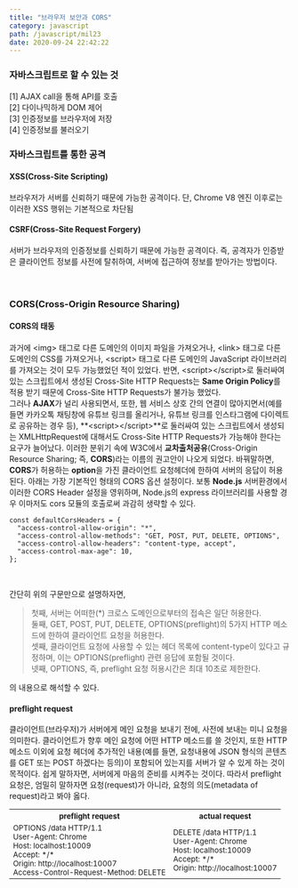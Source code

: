 ```yaml
---
title: "브라우저 보안과 CORS"
category: javascript
path: /javascript/mil23
date: 2020-09-24 22:42:22
---
```


### 자바스크립트로 할 수 있는 것

[1] AJAX call을 통해 API를 호출  
[2] 다이나믹하게 DOM 제어  
[3] 인증정보를 브라우저에 저장  
[4] 인증정보를 불러오기

### 자바스크립트를 통한 공격

#### XSS(Cross-Site Scripting)

브라우저가 서버를 신뢰하기 때문에 가능한 공격이다. 단, Chrome V8 엔진 이후로는 이러한 XSS 행위는 기본적으로 차단됨

#### CSRF(Cross-Site Request Forgery)

서버가 브라우저의 인증정보를 신뢰하기 때문에 가능한 공격이다. 즉, 공격자가 인증받은 클라이언트 정보를 사전에 탈취하여, 서버에 접근하여 정보를 받아가는 방법이다.
<br>
<br>
<br>

### CORS(Cross-Origin Resource Sharing)

#### CORS의 태동

과거에 \<img> 태그로 다른 도메인의 이미지 파일을 가져오거나, \<link> 태그로 다른 도메인의 CSS를 가져오거나, \<script> 태그로 다른 도메인의 JavaScript 라이브러리를 가져오는 것이 모두 가능했었던 적이 있었다. 반면, \<script>\</script>로 둘러싸여 있는 스크립트에서 생성된 Cross-Site HTTP Requests는 **Same Origin Policy**를 적용 받기 때문에 Cross-Site HTTP Requests가 불가능 했었다.  
그러나 **AJAX**가 널리 사용되면서, 또한, 웹 서비스 상호 간의 연결이 많아지면서(예를 들면 카카오톡 채팅창에 유튜브 링크를 올리거나, 유튜브 링크를 인스타그램에 다이렉트로 공유하는 경우 등), **\<script>\</script>**로 둘러싸여 있는 스크립트에서 생성되는 XMLHttpRequest에 대해서도 Cross-Site HTTP Requests가 가능해야 한다는 요구가 늘어났다. 이러한 분위기 속에 W3C에서 **교차출처공유**(Cross-Origin Resource Sharing; 즉, **CORS**)라는 이름의 권고안이 나오게 되었다. 바꿔말하면, **CORS**가 허용하는 **option**을 가진 클라이언트 요청헤더에 한하여 서버의 응답이 허용된다. 아래는 가장 기본적인 형태의 CORS 옵션 설정이다. 보통 **Node.js** 서버환경에서 이러한 CORS Header 설정을 영위하며, Node.js의 express 라이브러리를 사용할 경우 이마저도 cors 모듈의 호출로써 과감히 생략할 수 있다.

```jsx{numberLines: true}
const defaultCorsHeaders = {
  "access-control-allow-origin": "*",
  "access-control-allow-methods": "GET, POST, PUT, DELETE, OPTIONS",
  "access-control-allow-headers": "content-type, accept",
  "access-control-max-age": 10,
};
```

<br>

간단히 위의 구문만으로 설명하자면,

> 첫째, 서버는 어떠한(\*) 크로스 도메인으로부터의 접속은 일단 허용한다.  
> 둘째, GET, POST, PUT, DELETE, OPTIONS(preflight)의 5가지 HTTP 메소드에 한하여 클라이언트 요청을 허용한다.  
> 셋째, 클라이언트 요청에 사용할 수 있는 헤더 목록에 content-type이 있다고 규정하며, 이는 OPTIONS(preflight) 관련 응답에 포함될 것이다.  
> 넷째, OPTIONS, 즉, preflight 요청 허용시간은 최대 10초로 제한한다.

의 내용으로 해석할 수 있다.

#### preflight request

클라이언트(브라우저)가 서버에게 메인 요청을 보내기 전에, 사전에 보내는 미니 요청을 의미한다. 클라이언트가 향후 메인 요청에 어떤 HTTP 메소드를 쓸 것인지, 또한 HTTP 메소드 이외에 요청 헤더에 추가적인 내용(예를 들면, 요청내용에 JSON 형식의 콘텐츠를 GET 또는 POST 하겠다는 등의)이 포함되어 있는지를 서버가 알 수 있게 하는 것이 목적이다. 쉽게 말하자면, 서버에게 마음의 준비를 시켜주는 것이다. 따라서 preflight 요청은, 엄밀히 말하자면 요청(request)가 아니라, 요청의 의도(metadata of request)라고 봐야 옳다.

<table style="font-size:10pt">
  <tr><th>preflight request</th><th>actual request</th></tr>
  <tr><td>OPTIONS /data HTTP/1.1 <br> User-Agent: Chrome <br> Host: localhost:10009 <br> Accept: */* <br> Origin: http://localhost:10007 <br> Access-Control-Request-Method: DELETE</td><td>DELETE /data HTTP/1.1 <br> User-Agent: Chrome <br> Host: localhost:10009 <br> Accept: */* <br> Origin: http://localhost:10007</td></tr>
</table>
